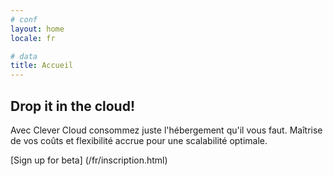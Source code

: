 ```yaml
---
# conf
layout: home
locale: fr

# data
title: Accueil
---
```

## Drop it in the cloud!

Avec Clever Cloud consommez juste l'hébergement qu'il vous faut. Maîtrise de
vos coûts et flexibilité accrue pour une scalabilité optimale.

[Sign up for beta] (/fr/inscription.html)
